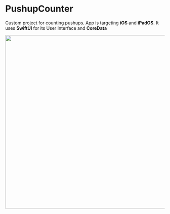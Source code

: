 # PushupCounter
Custom project for counting pushups. App is targeting <strong>iOS</strong> and <strong>iPadOS</strong>. It uses <strong>SwiftUI</strong> for its User Interface and <strong>CoreData</strong>


<p align="center">
  <img height="550" src="https://user-images.githubusercontent.com/15315282/100452395-58184280-30b9-11eb-98ae-dcafd82fb4df.gif">
</p>
